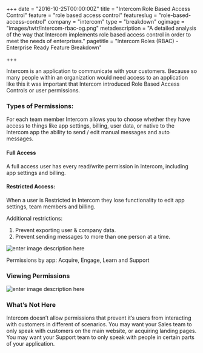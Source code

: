 +++
date = "2016-10-25T00:00:00Z"
title = "Intercom Role Based Access Control"
feature = "role based access control"
featureslug = "role-based-access-control"
company = "intercom"
type = "breakdown"
ogimage = "images/twtr/intercom-rbac-og.png"
metadescription = "A detailed analysis of the way that Intercom implements role based access control in order to meet the needs of enterprises."
pagetitle = "Intercom Roles (RBAC) - Enterprise Ready Feature Breakdown"

+++

Intercom is an application to communicate with your customers. Because so many people within an organization would need access to an application like this it was important that Intercom introduced Role Based Access Controls or user permissions.

### Types of Permissions:
For each team member Intercom allows you to choose whether they have access to things like app settings, billing, user data, or native to the Intercom app the ability to send / edit manual messages and auto messages.

#### Full Access
A full access user has every read/write permission in Intercom, including app settings and billing.

#### Restricted Access:
When a user is Restricted in Intercom they lose functionality to edit app settings, team members and billing.

Additional restrictions:

1. Prevent exporting user & company data.
1. Prevent sending messages to more than one person at a time.

![enter image description here](https://i.imgur.com/qdWMvkY.png)

Permissions by app:
Acquire, Engage, Learn and Support

### Viewing Permissions
![enter image description here](https://i.imgur.com/Lw4lPPN.png)

### What’s Not Here
Intercom doesn’t allow permissions that prevent it’s users from interacting with customers in different of scenarios. You may want your Sales team to only speak with customers on the main website, or acquiring landing pages. You may want your Support team to only speak with people in certain parts of your application.
